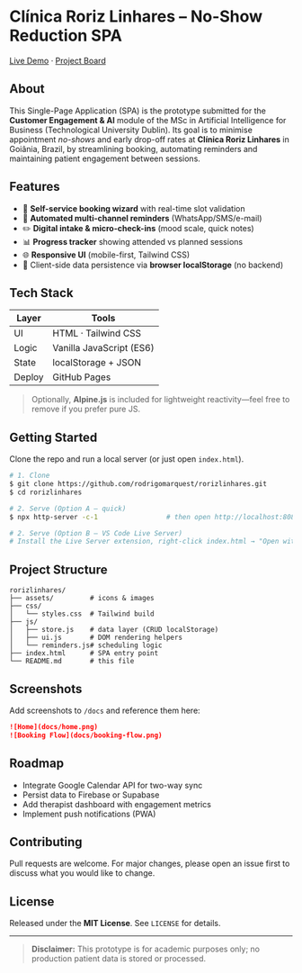 # Clínica Roriz Linhares – No-Show Reduction SPA

[Live Demo](https://rodrigomarquest.github.io/rorizlinhares/) · [Project Board](https://github.com/users/rodrigomarquest/projects/1/views/1)

## About

This Single-Page Application (SPA) is the prototype submitted for the **Customer Engagement & AI** module of the MSc in Artificial Intelligence for Business (Technological University Dublin). Its goal is to minimise appointment *no-shows* and early drop-off rates at **Clínica Roriz Linhares** in Goiânia, Brazil, by streamlining booking, automating reminders and maintaining patient engagement between sessions.

## Features

* 📅 **Self-service booking wizard** with real-time slot validation
* 🔔 **Automated multi-channel reminders** (WhatsApp/SMS/e-mail)
* ✏️ **Digital intake & micro-check-ins** (mood scale, quick notes)
* 📊 **Progress tracker** showing attended vs planned sessions
* 🌐 **Responsive UI** (mobile-first, Tailwind CSS)
* 💾 Client-side data persistence via **browser localStorage** (no backend)

## Tech Stack

| Layer  | Tools                    |
| ------ | ------------------------ |
| UI     | HTML · Tailwind CSS      |
| Logic  | Vanilla JavaScript (ES6) |
| State  | localStorage + JSON      |
| Deploy | GitHub Pages             |

> Optionally, **Alpine.js** is included for lightweight reactivity—feel free to remove if you prefer pure JS.

## Getting Started

Clone the repo and run a local server (or just open `index.html`).

```bash
# 1. Clone
$ git clone https://github.com/rodrigomarquest/rorizlinhares.git
$ cd rorizlinhares

# 2. Serve (Option A – quick)
$ npx http-server -c-1                 # then open http://localhost:8080

# 2. Serve (Option B – VS Code Live Server)
# Install the Live Server extension, right-click index.html → "Open with Live Server"
```

## Project Structure

```
rorizlinhares/
├── assets/         # icons & images
├── css/
│   └── styles.css  # Tailwind build
├── js/
│   ├── store.js    # data layer (CRUD localStorage)
│   ├── ui.js       # DOM rendering helpers
│   └── reminders.js# scheduling logic
├── index.html      # SPA entry point
└── README.md       # this file
```

## Screenshots

Add screenshots to `/docs` and reference them here:

```md
![Home](docs/home.png)
![Booking Flow](docs/booking-flow.png)
```

## Roadmap

* Integrate Google Calendar API for two-way sync
* Persist data to Firebase or Supabase
* Add therapist dashboard with engagement metrics
* Implement push notifications (PWA)

## Contributing

Pull requests are welcome. For major changes, please open an issue first to discuss what you would like to change.

## License

Released under the **MIT License**. See `LICENSE` for details.

---

> **Disclaimer:** This prototype is for academic purposes only; no production patient data is stored or processed.
